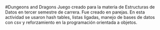 #Dungeons and Dragons
Juego creado para la materia de Estructuras de Datos en tercer semestre de carrera. Fue creado en parejas. En esta actividad se usaron hash tables, listas ligadas, manejo de bases de datos con csv y reforzamiento en la programación orientada a objetos.  
